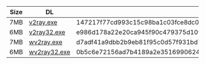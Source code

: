 |    Size   |     DL  | sha512sum |
|  ---  |  ---  |  ---  |
| 7MB | [v2ray.exe](https://cdn.jsdelivr.net/gh/googleians/v2ray-core@main/v2ray.exe) | 147217f77cd993c15c98ba1c03fce8dc08b75b5880656e1c4a040dbf5acc7d07143082ae132ab3cb9687b828ae7fb679053f6ac35a619e4d908b06cd98f13660 |
| 6MB | [v2ray32.exe](https://cdn.jsdelivr.net/gh/googleians/v2ray-core@main/v2ray32.exe) | e986d178a22e20ca945f90c479375d10f1305b22b5bc9e80f465ab7e2678da2e5ee550493486aa3f0c634e4cb012ea485aab85732b88356d071b287ace206e39 |
| 7MB | [wv2ray.exe](https://cdn.jsdelivr.net/gh/googleians/v2ray-core@main/wv2ray.exe) | d7adf41a9dbb2b9eb81f95c0d57f931bd72b5334ad6ca32bb399328de1a342bdd58f7a770e34cd9efccb0c466c72eea3b5889df6b71200889e1ca2a7cad4dcde |
| 6MB | [wv2ray32.exe](https://cdn.jsdelivr.net/gh/googleians/v2ray-core@main/wv2ray32.exe) | 0b5c6e72156ad7b4189a2e3516990624c988806e63585abdabab8d7a21ca46b67d35c0fd479f10ecf86a44832eda4fd91c338c799a3a4695577a63db17e758b4 |
